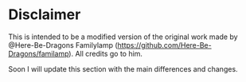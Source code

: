 # Disclaimer

This is intended to be a modified version of the original work made by @Here-Be-Dragons Familylamp (https://github.com/Here-Be-Dragons/familamp). All credits go to him. 

Soon I will update this section with the main differences and changes.
